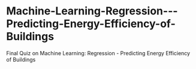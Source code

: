 # Machine-Learning-Regression---Predicting-Energy-Efficiency-of-Buildings
Final Quiz on  Machine Learning: Regression - Predicting Energy Efficiency of Buildings
